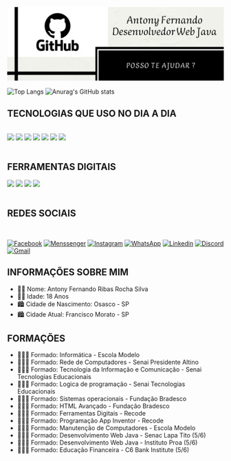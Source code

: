 <img src="https://github.com/AntonyFernando3/AntonyFernando3/blob/main/novacapagithub.png">

![Top Langs](https://github-readme-stats.vercel.app/api/top-langs/?username=AntonyFernando3&langs_count=8) 
![Anurag's GitHub stats](https://github-readme-stats.vercel.app/api?username=AntonyFernando3&show_icons=true&theme=white) 



## TECNOLOGIAS QUE USO NO DIA A DIA

<div style="display:inline_block"></br>

<img src="https://img.shields.io/badge/HTML5-E34F26?style=for-the-badge&logo=html5&logoColor=white">

<img src="https://img.shields.io/badge/CSS3-1572B6?style=for-the-badge&logo=css3&logoColor=white">

<img src="https://img.shields.io/badge/JavaScript-F7DF1E?style=for-the-badge&logo=javascript&logoColor=black">

<img src="https://img.shields.io/badge/Java-ED8B00?style=for-the-badge&logo=java&logoColor=white">

<img src="https://img.shields.io/badge/React-20232A?style=for-the-badge&logo=react&logoColor=61DAFB">

<img src="https://img.shields.io/badge/MySQL-00000F?style=for-the-badge&logo=mysql&logoColor=white">

<img src="https://img.shields.io/badge/Bootstrap-563D7C?style=for-the-badge&logo=bootstrap&logoColor=white">

</div>

<br>

## FERRAMENTAS DIGITAIS

<img src="https://img.shields.io/badge/Microsoft_Word-2B579A?style=for-the-badge&logo=microsoft-word&logoColor=white">
<img src="https://img.shields.io/badge/Microsoft_Excel-217346?style=for-the-badge&logo=microsoft-excel&logoColor=white">
<img src="https://img.shields.io/badge/Microsoft_PowerPoint-B7472A?style=for-the-badge&logo=microsoft-powerpoint&logoColor=white">
<img src="https://img.shields.io/badge/Microsoft_Office-D83B01?style=for-the-badge&logo=microsoft-office&logoColor=white">
<br>


<br>

## REDES SOCIAIS

<br>

[![Facebook](https://img.shields.io/badge/Facebook-1877F2?style=for-the-badge&logo=facebook&logoColor=white)](https://www.facebook.com/antonytimaotico)
[![Menssenger](https://img.shields.io/badge/Messenger-00B2FF?style=for-the-badge&logo=messenger&logoColor=white)](https://m.me/antonytimaotico)
[![Instagram](https://img.shields.io/badge/Instagram-E4405F?style=for-the-badge&logo=instagram&logoColor=white)](https://www.instagram.com/antony_fernando_Silva?r=nametag)
[![WhatsApp](https://img.shields.io/badge/WhatsApp-25D366?style=for-the-badge&logo=whatsapp&logoColor=white)](https://wa.me/qr/JBOFLB4FFLW5G1)
[![Linkedin](https://img.shields.io/badge/LinkedIn-0077B5?style=for-the-badge&logo=linkedin&logoColor=white)](https://www.linkedin.com/in/antony-fernando-silva-96120b21a)
[![Discord](https://img.shields.io/badge/Discord-7289DA?style=for-the-badge&logo=discord&logoColor=white)](.......)
[![Gmail](https://img.shields.io/badge/Gmail-D14836?style=for-the-badge&logo=gmail&logoColor=white)](https://mail.google.com/mail/u/0/#inbox)



## INFORMAÇÕES SOBRE MIM


- 👨🏻 Nome: Antony Fernando Ribas Rocha Silva
- 👨🏻 Idade: 18 Anos
- 🏙️ Cidade de Nascimento: Osasco - SP
- 🏙️ Cidade Atual: Francisco Morato - SP


## FORMAÇÕES


- 👨🏻‍🎓 Formado: Informática - Escola Modelo 
- 👨🏻‍🎓 Formado: Rede de Computadores - Senai Presidente Altino
- 👨🏻‍🎓 Formado: Tecnologia da Informação e Comunicação - Senai Tecnologias Educacionais
- 👨🏻‍🎓 Formado: Logica de programação - Senai Tecnologias Educacionais
- 👨🏻‍🎓 Formado: Sistemas operacionais - Fundação Bradesco
- 👨🏻‍🎓 Formado: HTML Avançado - Fundação Bradesco
- 👨🏻‍🎓 Formado: Ferramentas Digitais - Recode
- 👨🏻‍🎓 Formado: Programação App Inventor - Recode
- 👨🏻‍🎓 Formado: Manutenção de Computadores - Escola Modelo
- 👨🏻‍🎓 Formado: Desenvolvimento Web Java - Senac Lapa Tito (5/6) 
- 👨🏻‍🎓 Formado: Desenvolvimento Web Java - Instituto Proa (5/6) 
- 👨🏻‍🎓 Formado: Educação Financeira - C6 Bank Institute (5/6)


